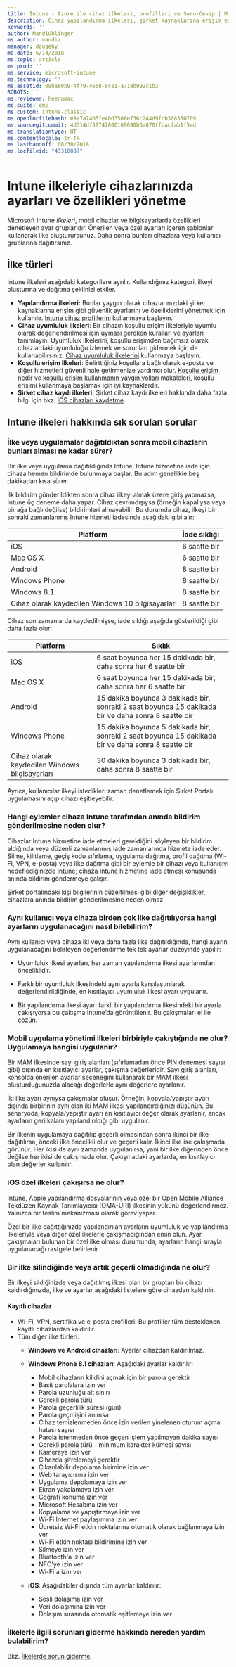 ```yaml
---
title: Intune - Azure ile cihaz ilkeleri, profilleri ve Soru-Cevap | Microsoft Docs
description: Cihaz yapılandırma ilkeleri, şirket kaynaklarına erişim edinme, koşullu erişimi etkinleştirme ve şirket cihazlarını kaydetme gibi Microsoft Intune’da kullanabileceğiniz farklı ilke ve profiller hakkında bilgi edinin. Ayrıca sıkça sorulan sorulara cevap alın.
keywords: ''
author: MandiOhlinger
ms.author: mandia
manager: dougeby
ms.date: 6/14/2018
ms.topic: article
ms.prod: ''
ms.service: microsoft-intune
ms.technology: ''
ms.assetid: 09bae0b9-4f79-4658-8ca1-a71ab992c1b2
ROBOTS: ''
ms.reviewer: heenamac
ms.suite: ems
ms.custom: intune-classic
ms.openlocfilehash: e8a7a7405fe40d3568e736c244d9fcb308350709
ms.sourcegitcommit: 4d314df59747800169090b3a870ffbacfab1f5ed
ms.translationtype: HT
ms.contentlocale: tr-TR
ms.lasthandoff: 08/30/2018
ms.locfileid: "43318007"
---
```

# <a name="manage-settings-and-features-on-your-devices-with-intune-policies"></a>Intune ilkeleriyle cihazlarınızda ayarları ve özellikleri yönetme

Microsoft Intune *ilkeleri*, mobil cihazlar ve bilgisayarlarda özellikleri denetleyen ayar gruplarıdır. Önerilen veya özel ayarları içeren şablonlar kullanarak ilke oluşturursunuz. Daha sonra bunları cihazlara veya kullanıcı gruplarına dağıtırsınız.

## <a name="types-of-policies"></a>İlke türleri

Intune ilkeleri aşağıdaki kategorilere ayrılır. Kullandığınız kategori, ilkeyi oluşturma ve dağıtma şeklinizi etkiler.

- **Yapılandırma ilkeleri:** Bunlar yaygın olarak cihazlarınızdaki şirket kaynaklarına erişim gibi güvenlik ayarlarını ve özelliklerini yönetmek için kullanılır. [Intune cihaz profillerini](device-profiles.md) kullanmaya başlayın.
- **Cihaz uyumluluk ilkeleri**: Bir cihazın koşullu erişim ilkeleriyle uyumlu olarak değerlendirilmesi için uyması gereken kuralları ve ayarları tanımlayın. Uyumluluk ilkelerini, koşullu erişimden bağımsız olarak cihazlardaki uyumluluğu izlemek ve sorunları gidermek için de kullanabilirsiniz. [Cihaz uyumluluk ilkelerini](device-compliance-get-started.md) kullanmaya başlayın.
- **Koşullu erişim ilkeleri**: Belirttiğiniz koşullara bağlı olarak e-posta ve diğer hizmetleri güvenli hale getirmenize yardımcı olur. [Koşullu erişim nedir](conditional-access.md) ve [koşullu erişim kullanmanın yaygın yolları](conditional-access-intune-common-ways-use.md) makaleleri, koşullu erişimi kullanmaya başlamak için iyi kaynaklardır.
- **Şirket cihaz kaydı ilkeleri:** Şirket cihaz kaydı ilkeleri hakkında daha fazla bilgi için bkz. [iOS cihazları kaydetme](ios-enroll.md).

## <a name="frequently-asked-questions-about-intune-policies"></a>Intune ilkeleri hakkında sık sorulan sorular

### <a name="how-long-does-it-take-for-mobile-devices-to-get-a-policy-or-apps-after-they-being-deployed"></a>İlke veya uygulamalar dağıtıldıktan sonra mobil cihazların bunları alması ne kadar sürer?
Bir ilke veya uygulama dağıtıldığında Intune, Intune hizmetine iade için cihaza hemen bildirimde bulunmaya başlar. Bu adım genellikle beş dakikadan kısa sürer.

İlk bildirim gönderildikten sonra cihaz ilkeyi almak üzere giriş yapmazsa, Intune üç deneme daha yapar.  Cihaz çevrimdışıysa (örneğin kapalıysa veya bir ağa bağlı değilse) bildirimleri almayabilir. Bu durumda cihaz, ilkeyi bir sonraki zamanlanmış Intune hizmeti iadesinde aşağıdaki gibi alır:

| Platform | İade sıklığı |
| --- | --- |
| iOS | 6 saatte bir | 
| Mac OS X | 6 saatte bir |
| Android | 8 saatte bir | 
| Windows Phone | 8 saatte bir | 
| Windows 8.1  | 8 saatte bir |  
| Cihaz olarak kaydedilen Windows 10 bilgisayarlar | 8 saatte bir | 

Cihaz son zamanlarda kaydedilmişse, iade sıklığı aşağıda gösterildiği gibi daha fazla olur:

| Platform | Sıklık |
| --- | --- |
| iOS | 6 saat boyunca her 15 dakikada bir, daha sonra her 6 saatte bir |  
| Mac OS X | 6 saat boyunca her 15 dakikada bir, daha sonra her 6 saatte bir | 
| Android | 15 dakika boyunca 3 dakikada bir, sonraki 2 saat boyunca 15 dakikada bir ve daha sonra 8 saatte bir | 
| Windows Phone | 15 dakika boyunca 5 dakikada bir, sonraki 2 saat boyunca 15 dakikada bir ve daha sonra 8 saatte bir | 
| Cihaz olarak kaydedilen Windows bilgisayarları | 30 dakika boyunca 3 dakikada bir, daha sonra 8 saatte bir | 

Ayrıca, kullanıcılar ilkeyi istedikleri zaman denetlemek için Şirket Portalı uygulamasını açıp cihazı eşitleyebilir.

### <a name="what-actions-cause-intune-to-immediately-send-a-notification-to-a-device"></a>Hangi eylemler cihaza Intune tarafından anında bildirim gönderilmesine neden olur?
Cihazlar Intune hizmetine iade etmeleri gerektiğini söyleyen bir bildirim aldığında veya düzenli zamanlanmış iade zamanlarında hizmete iade eder.  Silme, kilitleme, geçiş kodu sıfırlama, uygulama dağıtma, profil dağıtma (Wi-Fi, VPN, e-posta) veya ilke dağıtma gibi bir eylemle bir cihazı veya kullanıcıyı hedeflediğinizde Intune; cihaza Intune hizmetine iade etmesi konusunda anında bildirim göndermeye çalışır.

Şirket portalındaki kişi bilgilerinin düzeltilmesi gibi diğer değişiklikler, cihazlara anında bildirim gönderilmesine neden olmaz.

### <a name="if-multiple-policies-are-deployed-to-the-same-user-or-device-how-do-i-know-which-settings-are-applied"></a>Aynı kullanıcı veya cihaza birden çok ilke dağıtılıyorsa hangi ayarların uygulanacağını nasıl bilebilirim?
Aynı kullanıcı veya cihaza iki veya daha fazla ilke dağıtıldığında, hangi ayarın uygulanacağını belirleyen değerlendirme tek tek ayarlar düzeyinde yapılır:

- Uyumluluk ilkesi ayarları, her zaman yapılandırma ilkesi ayarlarından önceliklidir.

- Farklı bir uyumluluk ilkesindeki aynı ayarla karşılaştırılarak değerlendirildiğinde, en kısıtlayıcı uyumluluk ilkesi ayarı uygulanır.

- Bir yapılandırma ilkesi ayarı farklı bir yapılandırma ilkesindeki bir ayarla çakışıyorsa bu çakışma Intune’da görüntülenir. Bu çakışmaları el ile çözün.

### <a name="what-happens-when-mobile-application-management-policies-conflict-with-each-other-which-one-applies-to-the-app"></a>Mobil uygulama yönetimi ilkeleri birbiriyle çakıştığında ne olur? Uygulamaya hangisi uygulanır?
Bir MAM ilkesinde sayı giriş alanları (sıfırlamadan önce PIN denemesi sayısı gibi) dışında en kısıtlayıcı ayarlar, çakışma değerleridir.  Sayı giriş alanları, konsolda önerilen ayarlar seçeneğini kullanarak bir MAM ilkesi oluşturduğunuzda alacağı değerlerle aynı değerlere ayarlanır.

İki ilke ayarı aynıysa çakışmalar oluşur.  Örneğin, kopyala/yapıştır ayarı dışında birbirinin aynı olan iki MAM ilkesi yapılandırdığınızı düşünün.  Bu senaryoda, kopyala/yapıştır ayarı en kısıtlayıcı değer olarak ayarlanır, ancak ayarların geri kalanı yapılandırıldığı gibi uygulanır.

Bir ilkenin uygulamaya dağıtılıp geçerli olmasından sonra ikinci bir ilke dağıtılırsa, önceki ilke öncelikli olur ve geçerli kalır. İkinci ilke ise çakışmada görünür. Her ikisi de aynı zamanda uygulanırsa, yani bir ilke diğerinden önce değilse her ikisi de çakışmada olur. Çakışmadaki ayarlarda, en kısıtlayıcı olan değerler kullanılır.

### <a name="what-happens-when-ios-custom-policies-conflict"></a>iOS özel ilkeleri çakışırsa ne olur?
Intune, Apple yapılandırma dosyalarının veya özel bir Open Mobile Alliance Tekdüzen Kaynak Tanımlayıcısı (OMA-URI) ilkesinin yükünü değerlendirmez. Yalnızca bir teslim mekanizması olarak görev yapar.

Özel bir ilke dağıttığınızda yapılandırılan ayarların uyumluluk ve yapılandırma ilkeleriyle veya diğer özel ilkelerle çakışmadığından emin olun. Ayar çakışmaları bulunan bir özel ilke olması durumunda, ayarların hangi sırayla uygulanacağı rastgele belirlenir.

### <a name="what-happens-when-a-policy-is-deleted-or-no-longer-applicable"></a>Bir ilke silindiğinde veya artık geçerli olmadığında ne olur?
Bir ilkeyi sildiğinizde veya dağıtılmış ilkesi olan bir gruptan bir cihazı kaldırdığınızda, ilke ve ayarlar aşağıdaki listelere göre cihazdan kaldırılır.

#### <a name="enrolled-devices"></a>Kayıtlı cihazlar

- Wi-Fi, VPN, sertifika ve e-posta profilleri: Bu profiller tüm desteklenen kayıtlı cihazlardan kaldırılır.
- Tüm diğer ilke türleri:
  - **Windows ve Android cihazları**: Ayarlar cihazdan kaldırılmaz.
  - **Windows Phone 8.1 cihazları**: Aşağıdaki ayarlar kaldırılır:
    - Mobil cihazların kilidini açmak için bir parola gerektir
    - Basit parolalara izin ver
    - Parola uzunluğu alt sınırı
    - Gerekli parola türü
    - Parola geçerlilik süresi (gün)
    - Parola geçmişini anımsa
    - Cihaz temizlenmeden önce izin verilen yinelenen oturum açma hatası sayısı
    - Parola istenmeden önce geçen işlem yapılmayan dakika sayısı
    - Gerekli parola türü – minimum karakter kümesi sayısı
    - Kameraya izin ver
    - Cihazda şifrelemeyi gerektir
    - Çıkarılabilir depolama birimine izin ver
    - Web tarayıcısına izin ver
    - Uygulama depolamaya izin ver
    - Ekran yakalamaya izin ver
    - Coğrafi konuma izin ver
    - Microsoft Hesabına izin ver
    - Kopyalama ve yapıştırmaya izin ver
    - Wi-Fi İnternet paylaşımına izin ver
    - Ücretsiz Wi-Fi etkin noktalarına otomatik olarak bağlanmaya izin ver
    - Wi-Fi etkin noktası bildirimine izin ver
    - Silmeye izin ver
    - Bluetooth'a izin ver
    - NFC'ye izin ver
    - Wi-Fi'a izin ver

  - **iOS**: Aşağıdakiler dışında tüm ayarlar kaldırılır:
    - Sesli dolaşıma izin ver
    - Veri dolaşımına izin ver
    - Dolaşım sırasında otomatik eşitlemeye izin ver

### <a name="where-can-i-find-help-troubleshooting-policies"></a>İlkelerle ilgili sorunları giderme hakkında nereden yardım bulabilirim?

Bkz. [İlkelerde sorun giderme](troubleshoot-policies-in-microsoft-intune.md).
